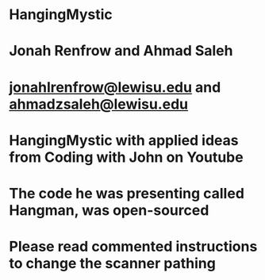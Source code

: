 # HangingMystic
# Jonah Renfrow and Ahmad Saleh
# jonahlrenfrow@lewisu.edu and ahmadzsaleh@lewisu.edu
# HangingMystic with applied ideas from Coding with John on Youtube
# The code he was presenting called Hangman, was open-sourced
# Please read commented instructions to change the scanner pathing
